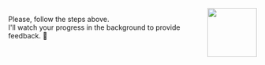 <img src="https://octodex.github.com/images/supportcat.png" align="right" height="100px" />

Please, follow the steps above.  
I'll watch your progress in the background to provide feedback. 🧐